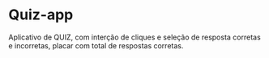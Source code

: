 # Quiz-app

Aplicativo de QUIZ, com interção de cliques e seleção de resposta corretas e incorretas, placar com total de respostas corretas.

